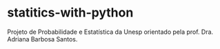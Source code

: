 # statitics-with-python
Projeto de Probabilidade e Estatística da Unesp orientado pela prof. Dra. Adriana Barbosa Santos.
